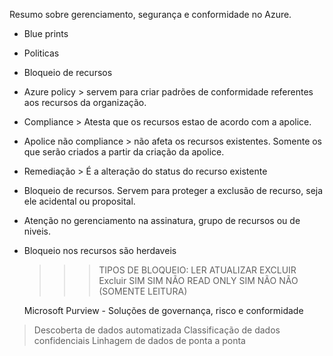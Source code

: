 
Resumo sobre gerenciamento, segurança e conformidade no Azure. 

- Blue prints
- Politicas
- Bloqueio de recursos

- Azure policy > servem para criar padrões de conformidade referentes aos recursos da organização.
- Compliance > Atesta que os recursos estao de acordo com a apolice.
- Apolice não compliance > não afeta os recursos existentes. Somente os que serão criados a partir da criação da apolice.
- Remediação > É a alteração do status do recurso existente

- Bloqueio de recursos. Servem para proteger a exclusão de recurso, seja ele acidental ou proposital.
- Atenção no gerenciamento na assinatura, grupo de recursos ou de niveis.

- Bloqueio nos recursos são herdaveis

    >>> TIPOS DE BLOQUEIO:   LER       ATUALIZAR        EXCLUIR 
    >>       Excluir         SIM          SIM             NÃO
    >      READ ONLY         SIM          NÃO             NÃO
    >    (SOMENTE LEITURA)


    Microsoft Purview - Soluções de governança, risco e conformidade

 > Descoberta de dados automatizada
  >Classificação de dados confidenciais
   >Linhagem de dados de ponta a ponta 
    
